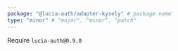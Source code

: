 ```yaml
---
package: "@lucia-auth/adapter-kysely" # package name
type: "minor" # "major", "minor", "patch"
---
```


Require `lucia-auth@0.9.0`
